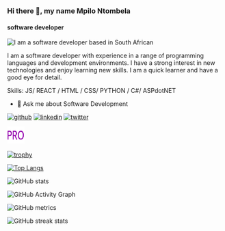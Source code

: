 ### Hi there 👋, my name Mpilo Ntombela
#### software developer
![I am a software developer based in South African](https://mpilontombela.github.io/readme-banner/Mpilo%20Ntombela-light.png)

I am a software developer with experience in a range of programming languages and development environments. I have a strong interest in new technologies and enjoy learning new skills. I am a quick learner and have a good eye for detail. 

Skills: JS/ REACT / HTML / CSS/ PYTHON / C#/ ASPdotNET

- 💬 Ask me about Software Development 


[<img src='https://cdn.jsdelivr.net/npm/simple-icons@3.0.1/icons/github.svg' alt='github' height='40'>](https://github.com/mpilontombela) [<img src='https://cdn.jsdelivr.net/npm/simple-icons@3.0.1/icons/linkedin.svg' alt='linkedin' height='40'>](https://www.linkedin.com/in/mpilo-ntombela/)  [<img src='https://cdn.jsdelivr.net/npm/simple-icons@3.0.1/icons/twitter.svg' alt='twitter' height='40'>](https://twitter.com/MpiloHere)  

<a href='https://github.com/pricing'><img src='https://raw.githubusercontent.com/acervenky/animated-github-badges/master/assets/pro.gif' width='40' height='40'></a> 

[![trophy](https://github-profile-trophy.vercel.app/?username=mpilontombela&margin-w=15&margin-h=15)](https://github.com/ryo-ma/github-profile-trophy)

[![Top Langs](https://github-readme-stats.vercel.app/api/top-langs/?username=mpilontombela)](https://github.com/anuraghazra/github-readme-stats)

![GitHub stats](https://github-readme-stats.vercel.app/api?username=mpilontombela&show_icons=true)  

![GitHub Activity Graph](https://activity-graph.herokuapp.com/graph?username=mpilontombela)  

![GitHub metrics](https://metrics.lecoq.io/mpilontombela)  

![GitHub streak stats](https://github-readme-streak-stats.herokuapp.com/?user=mpilontombela)  
